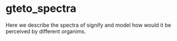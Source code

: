 # gteto_spectra
Here we describe the spectra of signify and model how would it be perceived by different organims.
